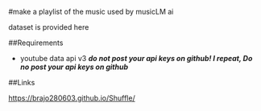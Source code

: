 #make a playlist of the music used by musicLM ai

dataset is provided here


##Requirements
- youtube data api v3
	***do not post your api keys on github! I repeat, Do no post your api keys on github***


##Links

https://brajo280603.github.io/Shuffle/
